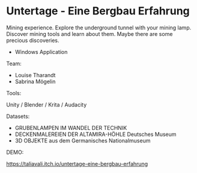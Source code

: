 # Untertage - Eine Bergbau Erfahrung
Mining experience. Explore the underground tunnel with your mining lamp. Discover mining tools and learn about them. Maybe there are some precious discoveries.

- Windows Application 


Team:

- Louise Tharandt
- Sabrina Mögelin

Tools:

Unity / Blender / Krita / Audacity 

Datasets:

- GRUBENLAMPEN IM WANDEL DER TECHNIK
- DECKENMALEREIEN DER ALTAMIRA-HÖHLE Deutsches Museum
- 3D OBJEKTE aus dem Germanisches Nationalmuseum



DEMO:

https://taliavali.itch.io/untertage-eine-bergbau-erfahrung






